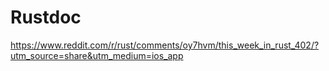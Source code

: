 # Rustdoc


https://www.reddit.com/r/rust/comments/oy7hvm/this_week_in_rust_402/?utm_source=share&utm_medium=ios_app